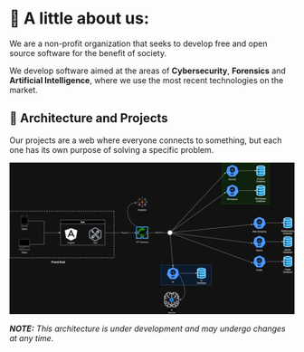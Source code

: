# 🍃 A little about us:

We are a non-profit organization that seeks to develop free and open source software for the benefit of society.

We develop software aimed at the areas of **Cybersecurity**, **Forensics** and **Artificial Intelligence**,
where we use the most recent technologies on the market.

## 🍃 Architecture and Projects

Our projects are a web where everyone connects to something, but each one has its own purpose of solving a specific
problem.

![Architecture](https://github.com/institute-atri/.github/blob/main/assets/deep-architecture.drawio.png?raw=true)

_**NOTE:** This architecture is under development and may undergo changes at any time._